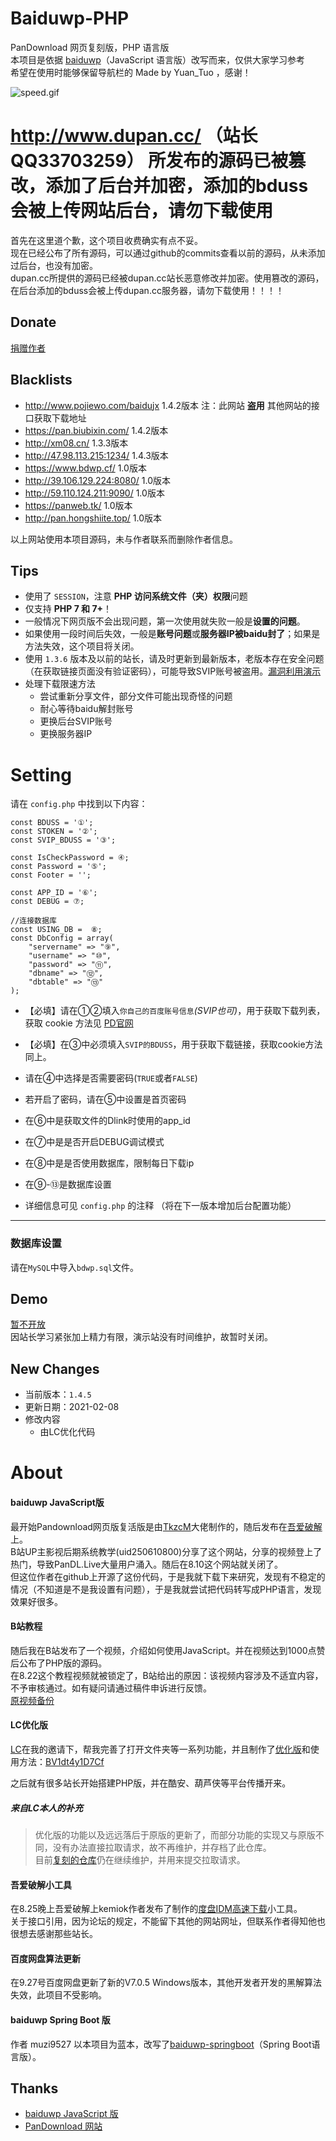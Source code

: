 # Baiduwp-PHP
PanDownload 网页复刻版，PHP 语言版<br/>
本项目是依据 [baiduwp](https://github.com/TkzcM/baiduwp "baiduwp")（JavaScript 语言版）改写而来，仅供大家学习参考<br/>
希望在使用时能够保留导航栏的 Made by Yuan_Tuo ，感谢！

![speed.gif](https://i.loli.net/2020/10/01/2mEqkClnPev8ORd.gif)

# http://www.dupan.cc/ （站长QQ33703259） 所发布的源码已被篡改，添加了后台并加密，添加的bduss会被上传网站后台，请勿下载使用
首先在这里道个歉，这个项目收费确实有点不妥。<br />
现在已经公布了所有源码，可以通过github的commits查看以前的源码，从未添加过后台，也没有加密。<br />
dupan.cc所提供的源码已经被dupan.cc站长恶意修改并加密。使用篡改的源码，在后台添加的bduss会被上传dupan.cc服务器，请勿下载使用！！！！

## Donate
[捐赠作者](https://imwcr.cn/?donate)<br />

## Blacklists
- http://www.pojiewo.com/baidujx 1.4.2版本  注：此网站 **盗用** 其他网站的接口获取下载地址
- https://pan.biubixin.com/ 1.4.2版本
- http://xm08.cn/ 1.3.3版本
- http://47.98.113.215:1234/ 1.4.3版本
- https://www.bdwp.cf/ 1.0版本
- http://39.106.129.224:8080/ 1.0版本
- http://59.110.124.211:9090/ 1.0版本
- https://panweb.tk/ 1.0版本
- http://pan.hongshiite.top/ 1.0版本

以上网站使用本项目源码，未与作者联系而删除作者信息。

## Tips
- 使用了 `SESSION`，注意 **PHP 访问系统文件（夹）权限**问题
- 仅支持 **PHP 7 和 7+**！
- 一般情况下网页版不会出现问题，第一次使用就失败一般是**设置的问题**。
- 如果使用一段时间后失效，一般是**账号问题**或**服务器IP被baidu封了**；如果是方法失效，这个项目将关闭。
- 使用 `1.3.6` 版本及以前的站长，请及时更新到最新版本，老版本存在安全问题（在获取链接页面没有验证密码），可能导致SVIP账号被盗用。[漏洞利用演示](https://i.loli.net/2020/08/29/hdjEKGzTZBu6yQI.gif)
- 处理下载限速方法
  - 尝试重新分享文件，部分文件可能出现奇怪的问题
  - 耐心等待baidu解封账号
  - 更换后台SVIP账号
  - 更换服务器IP

# Setting
请在 `config.php` 中找到以下内容：
```
const BDUSS = '①';
const STOKEN = '②';
const SVIP_BDUSS = '③';

const IsCheckPassword = ④;
const Password = '⑤';
const Footer = '';

const APP_ID = '⑥';
const DEBUG = ⑦;

//连接数据库
const USING_DB =  ⑧;
const DbConfig = array(
    "servername" => "⑨",
    "username" => "⑩",
    "password" => "⑪",
    "dbname" => "⑫",
    "dbtable" => "⑬"
);
```
- 【必填】请在①②填入`你自己的百度账号信息`*(SVIP也可)*，用于获取下载列表，获取 cookie 方法见 [PD官网](https://pandownload.com/faq/cookie.html)
- 【必填】在③中必须填入`SVIP的BDUSS`，用于获取下载链接，获取cookie方法同上。
- 请在④中选择是否需要密码(`TRUE`或者`FALSE`)
- 若开启了密码，请在⑤中设置是首页密码
- 在⑥中是获取文件的Dlink时使用的app_id
- 在⑦中是是否开启DEBUG调试模式
- 在⑧中是是否使用数据库，限制每日下载ip
- 在⑨-⑬是数据库设置

- 详细信息可见 `config.php` 的注释
（将在下一版本增加后台配置功能）
---
### 数据库设置
请在`MySQL`中导入`bdwp.sql`文件。

## Demo
[暂不开放](http://imwcr.cn/api/bdwp/)<br />
因站长学习紧张加上精力有限，演示站没有时间维护，故暂时关闭。

## New Changes
- 当前版本：`1.4.5`
- 更新日期：2021-02-08
- 修改内容
  - 由LC优化代码

# About
#### baiduwp JavaScript版
最开始Pandownload网页版复活版是由[TkzcM](https://github.com/TkzcM)大佬制作的，随后发布在[吾爱破解](https://www.52pojie.cn/thread-1238874-1-1.html)上。<br/>
B站UP主影视后期系统教学(uid250610800)分享了这个网站，分享的视频登上了热门，导致PanDL.Live大量用户涌入。随后在8.10这个网站就关闭了。<br/>
但这位作者在github上开源了这份代码，于是我就下载下来研究，发现有不稳定的情况（不知道是不是我设置有问题），于是我就尝试把代码转写成PHP语言，发现效果好很多。

#### B站教程
随后我在B站发布了一个视频，介绍如何使用JavaScript。并在视频达到1000点赞后公布了PHP版的源码。<br/>
在8.22这个教程视频就被锁定了，B站给出的原因：该视频内容涉及不适宜内容，不予审核通过。如有疑问请通过稿件申诉进行反馈。<br/>
[原视频备份](https://v.youku.com/v_show/id_XNDc5MDExMzAyMA====.html)

#### LC优化版
[LC](https://github.com/lc6464 "LC")在我的邀请下，帮我完善了打开文件夹等一系列功能，并且制作了[优化版](https://github.com/lc6464/PanDownload-PHP-Optimized)和使用方法：[BV1dt4y1D7Cf](https://b23.tv/pfUrnp)

之后就有很多站长开始搭建PHP版，并在酷安、葫芦侠等平台传播开来。

##### 来自LC本人的补充
> 优化版的功能以及远远落后于原版的更新了，而部分功能的实现又与原版不同，没有办法直接拉取请求，故不再维护，并存档了此仓库。<br/>
> 目前[复刻的仓库](https://github.com/lc6464/baiduwp-php)仍在继续维护，并用来提交拉取请求。


#### 吾爱破解小工具
在8.25晚上吾爱破解上kemiok作者发布了制作的[度盘IDM高速下载](https://www.52pojie.cn/thread-1254032-1-1.html)小工具。<br/>
关于接口引用，因为论坛的规定，不能留下其他的网站网址，但联系作者得知他也很想去感谢那些站长。<br/>

#### 百度网盘算法更新
在9.27号百度网盘更新了新的V7.0.5 Windows版本，其他开发者开发的黑解算法失效，此项目不受影响。

#### baiduwp Spring Boot 版
作者 muzi9527 以本项目为蓝本，改写了[baiduwp-springboot](https://github.com/muzi9527/baiduwp-springboot)（Spring Boot语言版）。

## Thanks
- [baiduwp JavaScript 版](https://github.com/TkzcM/baiduwp "GitHub 项目")
- [PanDownload 网站](https://pandownload.com/ "PanDownload 网站")
